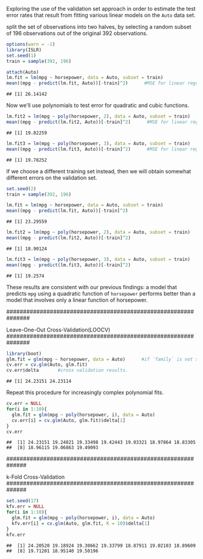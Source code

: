 Exploring the use of the validation set approach in order to estimate the test error rates that result from fitting various linear models on the `Auto` data set.

split the set of observations into two halves, by selecting a random subset of 196 observations out of the original 392 observations.

``` r
options(warn = -1)
library(ISLR)
set.seed(1)
train = sample(392, 196)
```

``` r
attach(Auto)
lm.fit = lm(mpg ~ horsepower, data = Auto, subset = train)
mean((mpg - predict(lm.fit, Auto))[-train]^2)      #MSE for linear regression fit
```

    ## [1] 26.14142

Now we'll use polynomials to test error for quadratic and cubic functions.

``` r
lm.fit2 = lm(mpg ~ poly(horsepower, 2), data = Auto, subset = train)
mean((mpg - predict(lm.fit2, Auto))[-train]^2)      #MSE for linear regression fit
```

    ## [1] 19.82259

``` r
lm.fit3 = lm(mpg ~ poly(horsepower, 3), data = Auto, subset = train)
mean((mpg - predict(lm.fit3, Auto))[-train]^2)      #MSE for linear regression fit
```

    ## [1] 19.78252

If we choose a different training set instead, then we will obtain somewhat different errors on the validation set.

``` r
set.seed(2)
train = sample(392, 196)

lm.fit = lm(mpg ~ horsepower, data = Auto, subset = train)
mean((mpg - predict(lm.fit, Auto))[-train]^2)
```

    ## [1] 23.29559

``` r
lm.fit2 = lm(mpg ~ poly(horsepower, 2), data = Auto, subset = train)
mean((mpg - predict(lm.fit2, Auto))[-train]^2)
```

    ## [1] 18.90124

``` r
lm.fit3 = lm(mpg ~ poly(horsepower, 3), data = Auto, subset = train)
mean((mpg - predict(lm.fit3, Auto))[-train]^2)
```

    ## [1] 19.2574

These results are consistent with our previous findings: a model that predicts `mpg` using a quadratic function of `horsepower` performs better than a model that involves only a linear function of horsepower.

############################################################### 

Leave-One-Out Cross-Validation(LOOCV) \#\#\#\#\#\#\#\#\#\#\#\#\#\#\#\#\#\#\#\#\#\#\#\#\#\#\#\#\#\#\#\#\#\#\#\#\#\#\#\#\#\#\#\#\#\#\#\#\#\#\#\#\#\#\#\#\#\#\#\#\#\#\#

``` r
library(boot)
glm.fit = glm(mpg ~ horsepower, data = Auto)      #if `family` is not supplied them glm will do linear regression.
cv.err = cv.glm(Auto, glm.fit)
cv.err$delta       #cross validation results.
```

    ## [1] 24.23151 24.23114

Repeat this procedure for increasingly complex polynomial fits.

``` r
cv.err = NULL
for(i in 1:10){
  glm.fit = glm(mpg ~ poly(horsepower, i), data = Auto)
  cv.err[i] = cv.glm(Auto, glm.fit)$delta[1]
}
cv.err
```

    ##  [1] 24.23151 19.24821 19.33498 19.42443 19.03321 18.97864 18.83305
    ##  [8] 18.96115 19.06863 19.49093

############################################################## 

k-Fold Cross-Validation \#\#\#\#\#\#\#\#\#\#\#\#\#\#\#\#\#\#\#\#\#\#\#\#\#\#\#\#\#\#\#\#\#\#\#\#\#\#\#\#\#\#\#\#\#\#\#\#\#\#\#\#\#\#\#\#\#\#\#\#\#\#

``` r
set.seed(17)
kfv.err = NULL
for(i in 1:10){
  glm.fit = glm(mpg ~ poly(horsepower, i), data = Auto)
  kfv.err[i] = cv.glm(Auto, glm.fit, K = 10)$delta[1]
}
kfv.err
```

    ##  [1] 24.20520 19.18924 19.30662 19.33799 18.87911 19.02103 18.89609
    ##  [8] 19.71201 18.95140 19.50196
